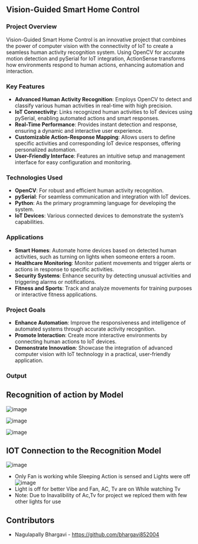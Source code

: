 ## Vision-Guided Smart Home Control

### Project Overview
Vision-Guided Smart Home Control is an innovative project that combines the power of computer vision with the connectivity of IoT to create a seamless human activity recognition system. Using OpenCV for accurate motion detection and pySerial for IoT integration, ActionSense transforms how environments respond to human actions, enhancing automation and interaction.

### Key Features
- **Advanced Human Activity Recognition**: Employs OpenCV to detect and classify various human activities in real-time with high precision.
- **IoT Connectivity**: Links recognized human activities to IoT devices using pySerial, enabling automated actions and smart responses.
- **Real-Time Performance**: Provides instant detection and response, ensuring a dynamic and interactive user experience.
- **Customizable Action-Response Mapping**: Allows users to define specific activities and corresponding IoT device responses, offering personalized automation.
- **User-Friendly Interface**: Features an intuitive setup and management interface for easy configuration and monitoring.

### Technologies Used
- **OpenCV**: For robust and efficient human activity recognition.
- **pySerial**: For seamless communication and integration with IoT devices.
- **Python**: As the primary programming language for developing the system.
- **IoT Devices**: Various connected devices to demonstrate the system’s capabilities.

### Applications
- **Smart Homes**: Automate home devices based on detected human activities, such as turning on lights when someone enters a room.
- **Healthcare Monitoring**: Monitor patient movements and trigger alerts or actions in response to specific activities.
- **Security Systems**: Enhance security by detecting unusual activities and triggering alarms or notifications.
- **Fitness and Sports**: Track and analyze movements for training purposes or interactive fitness applications.

### Project Goals
- **Enhance Automation**: Improve the responsiveness and intelligence of automated systems through accurate activity recognition.
- **Promote Interaction**: Create more interactive environments by connecting human actions to IoT devices.
- **Demonstrate Innovation**: Showcase the integration of advanced computer vision with IoT technology in a practical, user-friendly application.

### Output

## Recognition of action by Model
![image](https://github.com/user-attachments/assets/1d294376-aebc-4c7c-aca7-613ce047d063)

![image](https://github.com/user-attachments/assets/0dca0e2b-4f01-4adc-bb7f-7748035cb968)

![image](https://github.com/user-attachments/assets/be63823f-2e19-4287-971e-cc098736dd85)

## IOT Connection to the Recognition Model 
![image](https://github.com/user-attachments/assets/26bfa0cf-565d-455d-ab75-6c769af7203f)
- Only Fan is working while Sleeping Action is sensed and Lights were off
![image](https://github.com/user-attachments/assets/26b1b7ed-dfad-4f1a-b249-232ec455efc0)
- Light is  off for better Vibe and Fan, AC, Tv are on While watching Tv
- Note: Due to Inavalibility of Ac,Tv for project we replced them with few other lights for use

 ## Contributors

- Nagulapally Bhargavi - https://github.com/bhargavi852004

